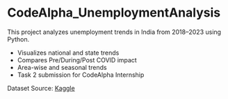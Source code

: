 # CodeAlpha_UnemploymentAnalysis

This project analyzes unemployment trends in India from 2018–2023 using Python.

-  Visualizes national and state trends
-  Compares Pre/During/Post COVID impact
-  Area-wise and seasonal trends
-  Task 2 submission for CodeAlpha Internship

Dataset Source: [Kaggle](https://www.kaggle.com/datasets/gokulrajkmv/unemployment-in-india)

